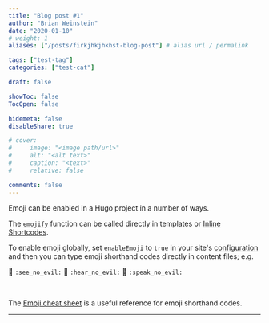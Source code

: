 ```yaml
---
title: "Blog post #1"
author: "Brian Weinstein"
date: "2020-01-10"
# weight: 1
aliases: ["/posts/firkjhkjhkhst-blog-post"] # alias url / permalink

tags: ["test-tag"]
categories: ["test-cat"]

draft: false

showToc: false
TocOpen: false

hidemeta: false
disableShare: true

# cover:
#     image: "<image path/url>"
#     alt: "<alt text>"
#     caption: "<text>"
#     relative: false

comments: false
---
```


Emoji can be enabled in a Hugo project in a number of ways.

<!--more-->

The [`emojify`](https://gohugo.io/functions/emojify/) function can be called directly in templates or [Inline Shortcodes](https://gohugo.io/templates/shortcode-templates/#inline-shortcodes).

To enable emoji globally, set `enableEmoji` to `true` in your site's [configuration](https://gohugo.io/getting-started/configuration/) and then you can type emoji shorthand codes directly in content files; e.g.

<p><span class="nowrap"><span class="emojify">🙈</span> <code>:see_no_evil:</code></span>  <span class="nowrap"><span class="emojify">🙉</span> <code>:hear_no_evil:</code></span>  <span class="nowrap"><span class="emojify">🙊</span> <code>:speak_no_evil:</code></span></p>
<br>

The [Emoji cheat sheet](http://www.emoji-cheat-sheet.com/) is a useful reference for emoji shorthand codes.

---
